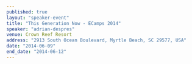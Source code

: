 ```yaml
---
published: true
layout: "speaker-event"
title: "This Generation Now - ECamps 2014"
speaker: "adrian-despres"
venue: Crown Reef Resort
address: "2913 South Ocean Boulevard, Myrtle Beach, SC 29577, USA"
date: "2014-06-09"
end_date: "2014-06-12"
---
```


